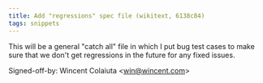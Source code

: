 ```yaml
---
title: Add "regressions" spec file (wikitext, 6138c84)
tags: snippets
---
```


This will be a general "catch all" file in which I put bug test cases to make sure that we don't get regressions in the future for any fixed issues.

Signed-off-by: Wincent Colaiuta &lt;win@wincent.com&gt;
